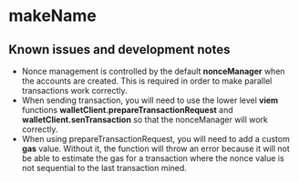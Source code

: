 # makeName 

## Known issues and development notes

- Nonce management is controlled by the default **nonceManager** when the accounts are created. This is required in order to make parallel transactions work correctly.
- When sending transaction, you will need to use the lower level **viem** functions **walletClient.prepareTransactionRequest** and **walletClient.senTransaction** so that the nonceManager will work correctly.
- When using prepareTransactionRequest, you will need to add a custom **gas** value. Without it, the function will throw an error because it will not be able to estimate the gas for a transaction where the nonce value is not sequential to the last transaction mined.